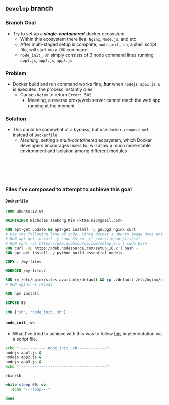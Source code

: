 ## `Develop` branch

### Branch Goal
 - Try to set up a ***single-containered*** docker ecosystem
   - Within this ecosystem there lies, `Nginx`, `Node.js`, and etc
   - After multi-staged setup is complete, `node_init_.sh`, a shell script file, will start via a `CMD` command
   - `node_init_.sh` simply consists of 3 node command lines running `app1.js`, `app2.js`, `app3.js`


### Problem
 - Docker build and run command works fine, ***but*** when `nodejs app1.js &` is executed, the process instantly dies.
   - Causes `Nginx` to return `Error: 502`
      - Meaning, a reverse proxy/web server cannot reach the web app running at the moment

### Solution
 - This could be somewhat of a *bypass*, but use `docker-compose.yml` instead of `Dockerfile`
   - *Meaning*, setting a *multi-containered* ecosystem, which Docker developers encourages users to, will allow a much more stable environment and isolation among different modules

<br></br>
<br></br>

### Files I've composed to attempt to achieve this goal

#### `Dockerfile`
```Dockerfile
FROM ubuntu:18.04

MAINTAINER Nicholas Taehong Kim <ktae.nic@gmail.com>

RUN apt-get update && apt-get install -y gnupg2 nginx curl
# Use the following line of code, since docker's ubuntu image does not contain 'sudo'
# RUN apt-get install -y sudo && rm -rf /var/lib/apt/lists/*
# RUN curl -sL https://deb.nodesource.com/setup_6.x | sudo bash -
RUN curl -sL https://deb.nodesource.com/setup_10.x | bash -
RUN apt-get install -y python build-essential nodejs

COPY . /my-files

WORKDIR /my-files/

RUN rm /etc/nginx/sites-available/default && cp ./default /etc/nginx/sites-available/default
# RUN nginx -s reload

RUN npm install

EXPOSE 80

CMD ["sh", "node_init_.sh"]
```

#### `node_init_.sh`
- What I've tried to achieve with this was to follow [this](https://docs.docker.com/config/containers/multi-service_container/) implementation via a script file.

```sh
echo "-------------node_init_.sh-------------"
nodejs app1.js &
nodejs app2.js &
nodejs app3.js &
echo "---------------------------------------"

/bin/sh

while sleep 60; do
   echo "---loop---"

done
```
